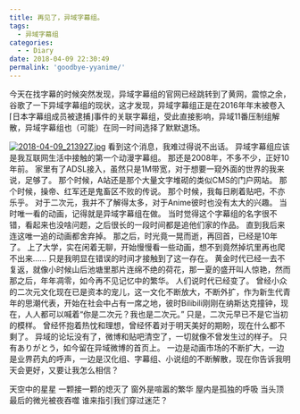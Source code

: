 ```yaml
---
title: 再见了，异域字幕组。
tags:
  - 异域字幕组
categories:
  - - Diary
date: 2018-04-09 22:30:49
permalink: 'goodbye-yyanime/'
---
```


今天在找字幕的时候突然发现，异域字幕组的官网已经跳转到了黄网，震惊之余，谷歌了一下异域字幕组的现状，这才发现，异域字幕组正是在2016年年末被卷入⌈日本字幕组成员被逮捕⌋事件的关联字幕组，受此直接影响，异域11番压制组解散，异域字幕组也（可能）在同一时间选择了默默退场。
<!-- more -->
[![2018-04-09_213927.jpg](http://odg2ob8wf.bkt.clouddn.com/blog/2018-04-09_213927.jpg)](http://odg2ob8wf.bkt.clouddn.com/blog/2018-04-09_213927.jpg) 看到这个消息，我难过得说不出话。 异域字幕组应该是我互联网生活中接触的第一个动漫字幕组。 那还是2008年，不多不少，正好10年前。 家里有了ADSL接入，虽然只是1M带宽，对于想要一窥外面的世界的我来说，足够了。 那个时候，A站还是那个大量文字堆砌的类似CMS的门户网站。 那个时候，操帝、红军还是鬼畜区不败的传说。 那个时候，我每日刷着贴吧，不亦乐乎。 对于二次元，我并不了解得太多，对于Anime彼时也没有太大的兴趣。 当时唯一看的动画，记得就是异域字幕组在做。 当时觉得这个字幕组的名字很不错，看起来也没啥问题，之后很长的一段时间都是追他们家的作品。 直到我后来连这唯一追的动画都舍弃掉。 那之后，时光竟一晃而逝，再回首，已经是10年了。 上了大学，实在闲着无聊，开始慢慢看一些动画，想不到竟然掉坑里再也爬不出来...... 只是我明显在错误的时间才接触到了这一存在。 黄金时代已经一去不复返，就像小时候山后池塘里那片连绵不绝的荷花，那一夏的盛开叫人惊艳，然而那之后，年年凋零，如今再不见记忆中的繁华。 人们说时代已经变了。 曾经小众的二次元文化现在已是资本的宠儿，这一文化不断放大，不断外扩，作为新生代青年的思潮代表，开始在社会中占有一席之地，彼时Bilibili刚刚在纳斯达克撞钟，现在，人人都可以喊着“你是二次元？我也是二次元。” 只是，二次元早已不是它当初的模样。 曾经怀抱着热忱和理想，曾经怀着对于明天美好的期盼，现在什么都不剩了。 异域的论坛没有了，微博和贴吧清空了，一切就像不曾发生过的样子。 只有ありがとう，如今留在异域微博的首页上。 一边是动画市场的不断扩大，一边是业界药丸的呼声，一边是汉化组、字幕组、小说组的不断解散，现在你告诉我明天会更好，又要让我怎么相信？  

天空中的星星
一颗接一颗的熄灭了
窗外是喧嚣的繁华
屋内是孤独的呼吸
当头顶最后的微光被夜吞噬
谁来指引我们穿过迷茫？